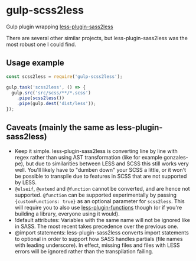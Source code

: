 # gulp-scss2less
Gulp plugin wrapping [less-plugin-sass2less](https://github.com/mediafreakch/less-plugin-sass2less)

There are several other similar projects, but less-plugin-sass2less was the most robust one I could find.

## Usage example

```js
const scss2less = require('gulp-scss2less');

gulp.task('scss2less', () => {
  gulp.src('src/scss/**/*.scss')
    .pipe(scss2less())
    .pipe(gulp.dest('dist/less'));
});
```

## Caveats (mainly the same as less-plugin-sass2less)
* Keep it simple. less-plugin-sass2less is converting line by line with regex rather than using AST transformation (like for example gonzales-pe), but due to similarities between LESS and SCSS this still works very well. You'll likely have to "dumben down" your SCSS a little, or it won't be possible to transpile due to features in SCSS that are not supported by LESS.
* `@elseif`, `@extend` and `@function` cannot be converted, and are hence not supported. `@function` can be supported experimentally by passing `{customFunctions: true}` as an optional parameter for `scss2less`. This will require you to also use [less-plugin-functions](https://github.com/seven-phases-max/less-plugin-functions) though (or if you're building a library, everyone using it would).
* !default attributes: Variables with the same name will not be ignored like in SASS. The most recent takes precedence over the previous one.
* @import statements: less-plugin-sass2less converts import statements to optional in order to support how SASS handles partials (file names with leading underscore). In effect, missing files and files with LESS errors will be ignored rather than the transpilation failing.
